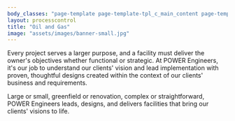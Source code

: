 ```yaml
---
body_classes: "page-template page-template-tpl_c_main_content page-template-tpl_c_main_content-php page page-id-186 page-parent page-child parent-pageid-10"
layout: processcontrol
title: "Oil and Gas"
image: "assets/images/banner-small.jpg"
---
```


Every project serves a larger purpose, and a facility must deliver the owner's objectives whether functional or strategic. At POWER Engineers, it's our job to understand our clients' vision and lead implementation with proven, thoughtful designs created within the context of our clients' business and requirements.

Large or small, greenfield or renovation, complex or straightforward, POWER Engineers leads, designs, and delivers facilities that bring our clients' visions to life.